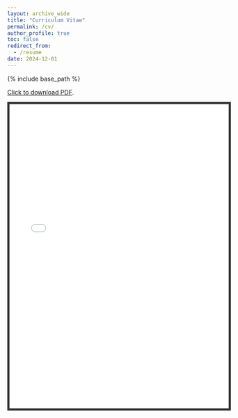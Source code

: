 ```yaml
---
layout: archive_wide
title: "Curriculum Vitae"
permalink: /cv/
author_profile: true
toc: false
redirect_from:
  - /resume
date: 2024-12-01
---
```


{% include base_path %}

[Click to download PDF](/files/cv.pdf). 

<iframe src="/files/cv.pdf" width="100%" height="700" marginwidth="0" marginheight="0" style="border:5px solid #333333"></iframe>

